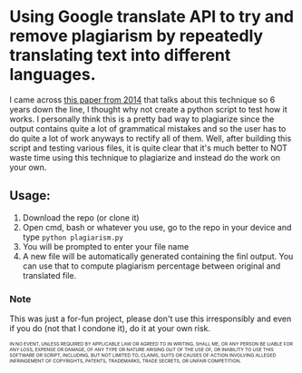 # Using Google translate API to try and remove plagiarism by repeatedly translating text into different languages.
I came across [this paper from 2014](https://www.researchgate.net/publication/271943774_Back_translation_an_emerging_sophisticated_cyber_strategy_to_subvert_advances_in_'digital_age'_plagiarism_detection_and_prevention) that talks about this technique so 6 years down the line, I thought why not create a python script to test how it works. I personally think this is a pretty bad way to plagiarize since the output contains quite a lot of grammatical mistakes and so the user has to do quite a lot of work anyways to rectify all of them. Well, after building this script and testing various files, it is quite clear that it's much better to NOT waste time using this technique to plagiarize and instead do the work on your own.  

## Usage:
1. Download the repo (or clone it)
2. Open cmd, bash or whatever you use, go to the repo in your device and type
	`python plagiarism.py`
3. You will be prompted to enter your file name
4. A new file will be automatically generated containing the finl output. You can use that to compute plagiarism percentage between original and translated file.

### Note
This was just a for-fun project, please don't use this irresponsibly and even if you do (not that I condone it), do it at your own risk. 

<sub><sup><sub>
IN NO EVENT, UNLESS REQUIRED BY APPLICABLE LAW OR AGREED TO IN WRITING, SHALL ME, OR ANY PERSON BE LIABLE FOR ANY LOSS, EXPENSE OR DAMAGE, OF ANY TYPE OR NATURE ARISING OUT OF THE USE OF, OR INABILITY TO USE THIS SOFTWARE OR SCRIPT, INCLUDING, BUT NOT LIMITED TO, CLAIMS, SUITS OR CAUSES OF ACTION INVOLVING ALLEGED INFRINGEMENT OF COPYRIGHTS, PATENTS, TRADEMARKS, TRADE SECRETS, OR UNFAIR COMPETITION.
</sub></sup></sub>

